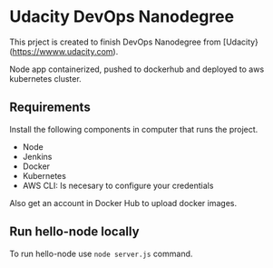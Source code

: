 # Udacity DevOps Nanodegree

This prject is created to finish DevOps Nanodegree from [Udacity}(https://wwww.udacity.com).

Node app containerized, pushed to dockerhub and deployed to aws kubernetes cluster.

## Requirements

Install the following components in computer that runs the project.

- Node
- Jenkins
- Docker
- Kubernetes
- AWS CLI: Is necesary to configure your credentials

Also get an account in Docker Hub to upload docker images.

## Run hello-node locally

To run hello-node use `node server.js` command.




